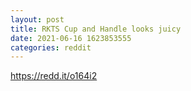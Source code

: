 ```yaml
--- 
layout: post 
title: RKTS Cup and Handle looks juicy 
date: 2021-06-16 1623853555 
categories: reddit 
--- 
```

https://redd.it/o164i2